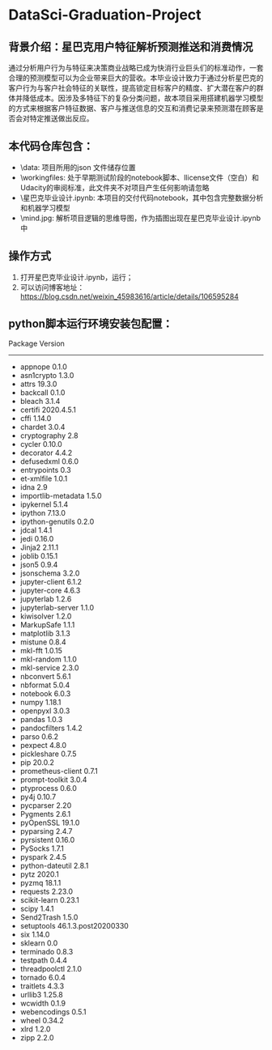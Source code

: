 # DataSci-Graduation-Project
##  背景介绍：星巴克用户特征解析预测推送和消费情况

通过分析用户行为与特征来决策商业战略已成为快消行业巨头们的标准动作，一套合理的预测模型可以为企业带来巨大的营收。本毕业设计致力于通过分析星巴克的客户行为与客户社会特征的关联性，提高锁定目标客户的精度、扩大潜在客户的群体并降低成本。因涉及多特征下的复杂分类问题，故本项目采用搭建机器学习模型的方式来根据客户特征数据、客户与推送信息的交互和消费记录来预测潜在顾客是否会对特定推送做出反应。


## 本代码仓库包含：
* \data: 项目所用的json 文件储存位置
* \workingfiles: 处于早期测试阶段的notebook脚本、llicense文件（空白）和Udacity的审阅标准，此文件夹不对项目产生任何影响请忽略
* \星巴克毕业设计.ipynb: 本项目的交付代码notebook，其中包含完整数据分析和机器学习模型
* \mind.jpg: 解析项目逻辑的思维导图，作为插图出现在星巴克毕业设计.ipynb中

## 操作方式
1. 打开星巴克毕业设计.ipynb，运行；
2. 可以访问博客地址：https://blog.csdn.net/weixin_45983616/article/details/106595284

## python脚本运行环境安装包配置：
Package            Version            
------------------ -------------------
* appnope            0.1.0              
* asn1crypto         1.3.0              
* attrs              19.3.0             
* backcall           0.1.0              
* bleach             3.1.4              
* certifi            2020.4.5.1         
* cffi               1.14.0             
* chardet            3.0.4              
* cryptography       2.8                
* cycler             0.10.0             
* decorator          4.4.2              
* defusedxml         0.6.0              
* entrypoints        0.3                
* et-xmlfile         1.0.1              
* idna               2.9                
* importlib-metadata 1.5.0              
* ipykernel          5.1.4              
* ipython            7.13.0             
* ipython-genutils   0.2.0              
* jdcal              1.4.1              
* jedi               0.16.0             
* Jinja2             2.11.1             
* joblib             0.15.1             
* json5              0.9.4              
* jsonschema         3.2.0              
* jupyter-client     6.1.2              
* jupyter-core       4.6.3              
* jupyterlab         1.2.6              
* jupyterlab-server  1.1.0              
* kiwisolver         1.2.0              
* MarkupSafe         1.1.1              
* matplotlib         3.1.3              
* mistune            0.8.4              
* mkl-fft            1.0.15             
* mkl-random         1.1.0              
* mkl-service        2.3.0              
* nbconvert          5.6.1              
* nbformat           5.0.4              
* notebook           6.0.3              
* numpy              1.18.1             
* openpyxl           3.0.3              
* pandas             1.0.3              
* pandocfilters      1.4.2              
* parso              0.6.2              
* pexpect            4.8.0              
* pickleshare        0.7.5              
* pip                20.0.2             
* prometheus-client  0.7.1              
* prompt-toolkit     3.0.4              
* ptyprocess         0.6.0              
* py4j               0.10.7             
* pycparser          2.20               
* Pygments           2.6.1              
* pyOpenSSL          19.1.0             
* pyparsing          2.4.7              
* pyrsistent         0.16.0             
* PySocks            1.7.1              
* pyspark            2.4.5              
* python-dateutil    2.8.1              
* pytz               2020.1             
* pyzmq              18.1.1             
* requests           2.23.0             
* scikit-learn       0.23.1             
* scipy              1.4.1              
* Send2Trash         1.5.0              
* setuptools         46.1.3.post20200330
* six                1.14.0             
* sklearn            0.0                
* terminado          0.8.3              
* testpath           0.4.4              
* threadpoolctl      2.1.0              
* tornado            6.0.4              
* traitlets          4.3.3              
* urllib3            1.25.8             
* wcwidth            0.1.9              
* webencodings       0.5.1              
* wheel              0.34.2             
* xlrd               1.2.0              
* zipp               2.2.0       
